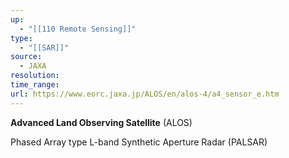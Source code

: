 ```yaml
---
up:
  - "[[110 Remote Sensing]]"
type:
  - "[[SAR]]"
source:
  - JAXA
resolution: 
time_range: 
url: https://www.eorc.jaxa.jp/ALOS/en/alos-4/a4_sensor_e.htm
---
```

**Advanced Land Observing Satellite** (ALOS) 

Phased Array type L-band Synthetic Aperture Radar (PALSAR)
